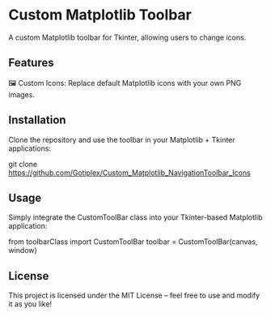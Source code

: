 # Custom Matplotlib Toolbar

A custom Matplotlib toolbar for Tkinter, allowing users to change icons.

## Features
🖼️ Custom Icons: Replace default Matplotlib icons with your own PNG images.

## Installation
Clone the repository and use the toolbar in your Matplotlib + Tkinter applications:

git clone https://github.com/Gotiplex/Custom_Matplotlib_NavigationToolbar_Icons

## Usage
Simply integrate the CustomToolBar class into your Tkinter-based Matplotlib application:

from toolbarClass import CustomToolBar
toolbar = CustomToolBar(canvas, window)

## License
This project is licensed under the MIT License – feel free to use and modify it as you like!
